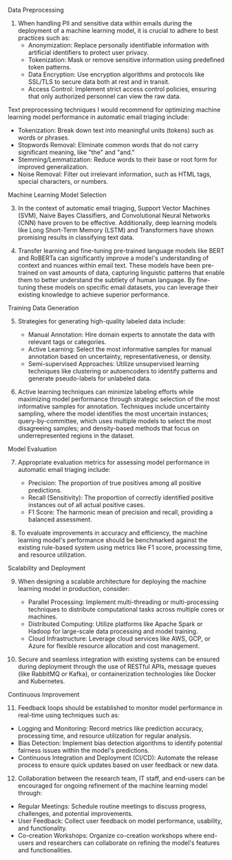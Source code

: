  Data Preprocessing

1. When handling PII and sensitive data within emails during the deployment of a machine learning model, it is crucial to adhere to best practices such as:
   - Anonymization: Replace personally identifiable information with artificial identifiers to protect user privacy.
   - Tokenization: Mask or remove sensitive information using predefined token patterns.
   - Data Encryption: Use encryption algorithms and protocols like SSL/TLS to secure data both at rest and in transit.
   - Access Control: Implement strict access control policies, ensuring that only authorized personnel can view the raw data.

Text preprocessing techniques I would recommend for optimizing machine learning model performance in automatic email triaging include:
- Tokenization: Break down text into meaningful units (tokens) such as words or phrases.
- Stopwords Removal: Eliminate common words that do not carry significant meaning, like "the" and "and."
- Stemming/Lemmatization: Reduce words to their base or root form for improved generalization.
- Noise Removal: Filter out irrelevant information, such as HTML tags, special characters, or numbers.

Machine Learning Model Selection

3. In the context of automatic email triaging, Support Vector Machines (SVM), Naive Bayes Classifiers, and Convolutional Neural Networks (CNN) have proven to be effective. Additionally, deep learning models like Long Short-Term Memory (LSTM) and Transformers have shown promising results in classifying text data.

4. Transfer learning and fine-tuning pre-trained language models like BERT and RoBERTa can significantly improve a model's understanding of context and nuances within email text. These models have been pre-trained on vast amounts of data, capturing linguistic patterns that enable them to better understand the subtlety of human language. By fine-tuning these models on specific email datasets, you can leverage their existing knowledge to achieve superior performance.

Training Data Generation

5. Strategies for generating high-quality labeled data include:
   - Manual Annotation: Hire domain experts to annotate the data with relevant tags or categories.
   - Active Learning: Select the most informative samples for manual annotation based on uncertainty, representativeness, or density.
   - Semi-supervised Approaches: Utilize unsupervised learning techniques like clustering or autoencoders to identify patterns and generate pseudo-labels for unlabeled data.

6. Active learning techniques can minimize labeling efforts while maximizing model performance through strategic selection of the most informative samples for annotation. Techniques include uncertainty sampling, where the model identifies the most uncertain instances; query-by-committee, which uses multiple models to select the most disagreeing samples; and density-based methods that focus on underrepresented regions in the dataset.

Model Evaluation

7. Appropriate evaluation metrics for assessing model performance in automatic email triaging include:
   - Precision: The proportion of true positives among all positive predictions.
   - Recall (Sensitivity): The proportion of correctly identified positive instances out of all actual positive cases.
   - F1 Score: The harmonic mean of precision and recall, providing a balanced assessment.

8. To evaluate improvements in accuracy and efficiency, the machine learning model's performance should be benchmarked against the existing rule-based system using metrics like F1 score, processing time, and resource utilization.

Scalability and Deployment

9. When designing a scalable architecture for deploying the machine learning model in production, consider:
   - Parallel Processing: Implement multi-threading or multi-processing techniques to distribute computational tasks across multiple cores or machines.
   - Distributed Computing: Utilize platforms like Apache Spark or Hadoop for large-scale data processing and model training.
   - Cloud Infrastructure: Leverage cloud services like AWS, GCP, or Azure for flexible resource allocation and cost management.

10. Secure and seamless integration with existing systems can be ensured during deployment through the use of RESTful APIs, message queues (like RabbitMQ or Kafka), or containerization technologies like Docker and Kubernetes.

Continuous Improvement

11. Feedback loops should be established to monitor model performance in real-time using techniques such as:
   - Logging and Monitoring: Record metrics like prediction accuracy, processing time, and resource utilization for regular analysis.
   - Bias Detection: Implement bias detection algorithms to identify potential fairness issues within the model's predictions.
   - Continuous Integration and Deployment (CI/CD): Automate the release process to ensure quick updates based on user feedback or new data.

12. Collaboration between the research team, IT staff, and end-users can be encouraged for ongoing refinement of the machine learning model through:
   - Regular Meetings: Schedule routine meetings to discuss progress, challenges, and potential improvements.
   - User Feedback: Collect user feedback on model performance, usability, and functionality.
   - Co-creation Workshops: Organize co-creation workshops where end-users and researchers can collaborate on refining the model's features and functionalities.